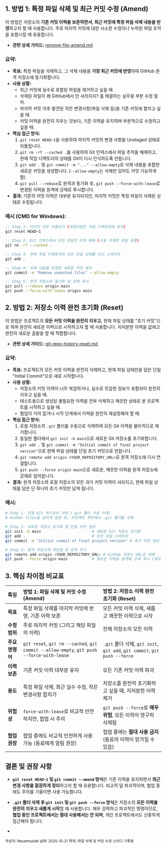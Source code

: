 
## 1. 방법 1: 특정 파일 삭제 및 최근 커밋 수정 (Amend)

이 방법은 저장소의 **기존 커밋 이력을 보존하면서, 최근 커밋에 특정 파일 삭제 내용을 반영**하고자 할 때 사용합니다. 주로 마지막 커밋에 대한 사소한 수정이나 누락된 파일 조작을 포함시킬 때 유용합니다.

*   **관련 상세 가이드:** [remove-file-amend.md](remove-file-amend.md)

### 요약:

*   **목표:** 특정 파일을 삭제하고, 그 삭제 내용을 **가장 최근 커밋에 반영**하여 GitHub 원격 저장소에 동기화합니다.
*   **사용 상황:**
    *   최근 커밋에 실수로 포함된 파일을 제거하고 싶을 때.
    *   삭제된 파일이 왜 GitHub에서 안 사라지지? 를 해결하는 실무용 부분 수정 절차.
    *   마지막 커밋 이후 발견된 작은 변경사항(파일 삭제 등)을 기존 커밋에 합치고 싶을 때.
    *   커밋 이력을 완전히 지우는 것보다, 기존 이력을 유지하며 부분적으로 수정하고 싶을 때.
*   **핵심 접근 방식:**
    1.  `git reset HEAD~1`을 사용하여 마지막 커밋의 변경 사항을 Unstaged 상태로 되돌립니다.
    2.  `git rm -rf --cached .`를 사용하여 Git 인덱스에서 파일 추적을 해제하고, 현재 작업 디렉토리의 상태를 Git이 다시 인식하도록 만듭니다.
    3.  `git add .` 및 `git commit -m "..." --allow-empty`로 삭제 내용을 포함한 새로운 커밋을 생성합니다. (`--allow-empty`는 삭제만 있어도 커밋 가능하게 함)
    4.  `git pull --rebase`로 원격과 동기화 후, `git push --force-with-lease`로 변경된 이력을 원격에 강제로 푸시합니다.
*   **결과:** 기존의 커밋 이력은 대부분 유지되지만, 마지막 커밋은 특정 파일이 삭제된 상태로 수정됩니다.

### 예시 (CMD for Windows):

```cmd
:: Step 1: 마지막 커밋 되돌리기 (변경사항은 작업 디렉토리에 유지)
git reset HEAD~1

:: Step 2: Git 인덱스에서 모든 파일의 추적 해제 (수동 삭제한 파일 포함)
git rm -rf --cached .

:: Step 3: 현재 작업 디렉토리의 모든 파일 상태를 다시 스테이지
git add .

:: Step 4: 삭제 내용을 반영한 새로운 커밋 생성
git commit -m "Remove unwanted files" --allow-empty

:: Step 5: 원격 저장소와 동기화 및 강제 푸시
git pull --rebase origin main
git push --force-with-lease origin main
```

## 2. 방법 2: 저장소 이력 완전 초기화 (Reset)

이 방법은 프로젝트의 **모든 커밋 이력을 완전히 지우고**, 현재 파일 상태를 "초기 커밋"으로 하여 완전히 새로운 이력으로 시작하고자 할 때 사용합니다. 지저분한 이력을 없애고 완전히 새로운 출발을 할 때 적합합니다.

*   **관련 상세 가이드:** [git-repo-history-reset.md](git-repo-history-reset.md)

### 요약:

*   **목표:** 프로젝트의 모든 커밋 이력을 완전히 삭제하고, 현재 파일 상태만을 담은 단일 "Initial Commit"으로 새로 시작합니다.
*   **사용 상황:**
    *   저장소의 커밋 이력이 너무 복잡하거나, 실수로 민감한 정보가 포함되어 완전히 지우고 싶을 때.
    *   테스트용으로 생성된 불필요한 이력을 전부 삭제하고 깨끗한 상태로 본 프로젝트를 시작하고 싶을 때.
    *   협업이 거의 없거나 시작 단계에서 이력을 완전히 재설정해야 할 때.
*   **핵심 접근 방식:**
    1.  로컬 저장소의 `.git` 폴더를 수동으로 삭제하여 모든 Git 이력을 물리적으로 제거합니다.
    2.  동일한 폴더에서 `git init -b main`으로 새로운 Git 저장소를 초기화합니다.
    3.  `git add .` 및 `git commit -m "Initial commit of final project version"`으로 현재 파일 상태를 단일 초기 커밋으로 만듭니다.
    4.  `git remote add origin <YOUR_REPOSITORY_URL>`로 원격 저장소에 다시 연결합니다.
    5.  `git push --force origin main`으로 새로운, 깨끗한 이력을 원격 저장소에 강제로 덮어씁니다.
*   **결과:** 원격 저장소와 로컬 저장소의 모든 과거 커밋 이력이 사라지고, 현재 파일 상태를 담은 단 하나의 초기 커밋만 남게 됩니다.

### 예시:

```bash
# Step 1: 로컬 Git 히스토리 삭제 (.git 폴더 수동 삭제)
# Hidden files을 보이게 설정 후, 프로젝트 루트에서 .git 폴더를 삭제

# Step 2: 새로운 저장소 초기화 및 단일 커밋 생성
git init -b main                       # 새로운 Git 저장소 초기화
git add .                              # 모든 파일 스테이지
git commit -m "Initial commit of final project version" # 초기 커밋 생성

# Step 3: 원격 저장소에 재연결 및 강제 푸시
git remote add origin <YOUR_REPOSITORY_URL> # GitHub 저장소 URL로 대체
git push --force origin main           # 새로운 이력을 원격에 강제 푸시 (매우 위험!)
```

## 3. 핵심 차이점 비교표

| 특징          | **방법 1: 파일 삭제 및 커밋 수정 (Amend)**             | **방법 2: 저장소 이력 완전 초기화 (Reset)**               |
| :------------ | :------------------------------------------------------- | :--------------------------------------------------------- |
| **목표**      | 특정 파일 삭제를 마지막 커밋에 반영, 기존 이력 보존      | 모든 커밋 이력 삭제, 새롭고 깨끗한 이력으로 시작            |
| **수정 범위** | 주로 마지막 커밋 (그리고 해당 파일의 이력)               | 전체 저장소의 모든 이력                                    |
| **주요 명령어** | `git reset`, `git rm --cached`, `git commit --allow-empty`, `git push --force-with-lease` | `.git` 폴더 삭제, `git init`, `git add`, `git commit`, `git push --force` |
| **이력 보존** | 기존 커밋 이력 대부분 유지                               | 모든 기존 커밋 이력 파괴                                   |
| **용도**      | 특정 파일 삭제, 최근 실수 수정, 작은 변경사항 합치기     | 저장소를 완전히 초기화하고 싶을 때, 지저분한 이력 제거       |
| **위험성**    | `force-with-lease`로 비교적 안전하지만, 협업 시 주의     | `git push --force`로 **매우 위험**, 모든 이력이 영구히 삭제됨 |
| **협업 권장** | 협업 중에도 비교적 안전하게 사용 가능 (동료에게 알림 권장) | 협업 중에는 **절대 사용 금지** (동료의 이력이 망가질 수 있음) |

## 결론 및 권장 사항

*   **`git reset HEAD~1` 및 `git commit --amend` 방식**은 기존 이력을 유지하면서 **최근 변경 사항을 깔끔하게 정리**하고자 할 때 유용합니다. 비교적 덜 파괴적이며, 협업 중에도 주의를 기울이면 사용 가능합니다.
*   **`.git` 폴더 삭제 후 `git init` 및 `git push --force` 방식**은 저장소의 **모든 이력을 완전히 지우고 새롭게 시작**할 때 사용합니다. 매우 강력하고 파괴적인 명령이므로, **협업 중인 프로젝트에서는 절대 사용해서는 안 되며**, 개인 프로젝트에서도 신중하게 접근해야 합니다.

*   
<sub>작성자: Neuemuziek
날짜: 2025-10-21
목적: 파일 삭제 및 커밋 수정 스터디 기록용</sub>
